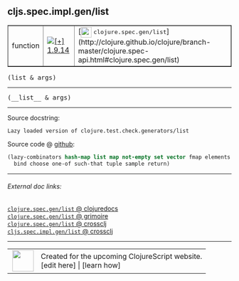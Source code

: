 ## cljs.spec.impl.gen/list



 <table border="1">
<tr>
<td>function</td>
<td><a href="https://github.com/cljsinfo/cljs-api-docs/tree/1.9.14"><img valign="middle" alt="[+] 1.9.14" title="Added in 1.9.14" src="https://img.shields.io/badge/+-1.9.14-lightgrey.svg"></a> </td>
<td>
[<img height="24px" valign="middle" src="http://i.imgur.com/1GjPKvB.png"> <samp>clojure.spec.gen/list</samp>](http://clojure.github.io/clojure/branch-master/clojure.spec-api.html#clojure.spec.gen/list)
</td>
</tr>
</table>

<samp>(list & args)</samp><br>

---

 <samp>
(__list__ & args)<br>
</samp>

---





Source docstring:

```
Lazy loaded version of clojure.test.check.generators/list
```


Source code @ [github]():

```clj
(lazy-combinators hash-map list map not-empty set vector fmap elements
  bind choose one-of such-that tuple sample return)
```

<!--
Repo - tag - source tree - lines:

 <pre>

</pre>

-->

---



###### External doc links:

[`clojure.spec.gen/list` @ clojuredocs](http://clojuredocs.org/clojure.spec.gen/list)<br>
[`clojure.spec.gen/list` @ grimoire](http://conj.io/store/v1/org.clojure/clojure/1.7.0-beta3/clj/clojure.spec.gen/list/)<br>
[`clojure.spec.gen/list` @ crossclj](http://crossclj.info/fun/clojure.spec.gen/list.html)<br>
[`cljs.spec.impl.gen/list` @ crossclj](http://crossclj.info/fun/cljs.spec.impl.gen.cljs/list.html)<br>

---

 <table>
<tr><td>
<img valign="middle" align="right" width="48px" src="http://i.imgur.com/Hi20huC.png">
</td><td>
Created for the upcoming ClojureScript website.<br>
[edit here] | [learn how]
</td></tr></table>

[edit here]:https://github.com/cljsinfo/cljs-api-docs/blob/master/cljsdoc/cljs.spec.impl.gen/list.cljsdoc
[learn how]:https://github.com/cljsinfo/cljs-api-docs/wiki/cljsdoc-files

<!--

This information was too distracting to show to readers, but I'll leave it
commented here since it is helpful to:

- pretty-print the data used to generate this document
- and show how to retrieve that data



The API data for this symbol:

```clj
{:ns "cljs.spec.impl.gen",
 :name "list",
 :signature ["[& args]"],
 :name-encode "list",
 :history [["+" "1.9.14"]],
 :type "function",
 :clj-equiv {:full-name "clojure.spec.gen/list",
             :url "http://clojure.github.io/clojure/branch-master/clojure.spec-api.html#clojure.spec.gen/list"},
 :full-name-encode "cljs.spec.impl.gen/list",
 :source {:code "(lazy-combinators hash-map list map not-empty set vector fmap elements\n  bind choose one-of such-that tuple sample return)",
          :title "Source code",
          :repo "clojurescript",
          :tag "r1.9.14",
          :filename "src/main/cljs/cljs/spec/impl/gen.cljs",
          :lines [69 70],
          :url "https://github.com/clojure/clojurescript/blob/r1.9.14/src/main/cljs/cljs/spec/impl/gen.cljs#L69-L70"},
 :usage ["(list & args)"],
 :full-name "cljs.spec.impl.gen/list",
 :docstring "Lazy loaded version of clojure.test.check.generators/list",
 :cljsdoc-url "https://github.com/cljsinfo/cljs-api-docs/blob/master/cljsdoc/cljs.spec.impl.gen/list.cljsdoc"}

```

Retrieve the API data for this symbol:

```clj
;; from Clojure REPL
(require '[clojure.edn :as edn])
(-> (slurp "https://raw.githubusercontent.com/cljsinfo/cljs-api-docs/catalog/cljs-api.edn")
    (edn/read-string)
    (get-in [:symbols "cljs.spec.impl.gen/list"]))
```

-->
